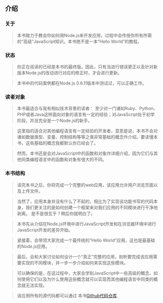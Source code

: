 ## 介绍

### 关于
> 本书致力于教会你如何用Node.js来开发应用，过程中会传授你所有所需的“高级”JavaScript知识。本书绝不是一本“Hello World”的教程。

### 状态
> 你正在阅读的已经是本书的最终版。因此，只有当进行错误更正以及针对新版本Node.js的改动进行对应的修正时，才会进行更新。

> 本书中的代码案例都在Node.js 0.6.11版本中测试过，可以正确工作。

### 读者对象
> 本书最适合与我有相似技术背景的读者： 至少对一门诸如Ruby、Python、PHP或者Java这样面向对象的语言有一定的经验；对JavaScript处于初学阶段，并且完全是一个Node.js的新手。

> 这里指的适合对其他编程语言有一定经验的开发者，意思是说，本书不会对诸如数据类型、变量、控制结构等等之类非常基础的概念作介绍。要读懂本书，这些基础的概念我都默认你已经会了。

> 然而，本书还是会对JavaScript中的函数和对象作详细介绍，因为它们与其他同类编程语言中的函数和对象有很大的不同。

### 本书结构
> 读完本书之后，你将完成一个完整的web应用，该应用允许用户浏览页面以及上传文件。

> 当然了，应用本身并没有什么了不起的，相比为了实现该功能书写的代码本身，我们更关注的是如何创建一个框架来对我们应用的不同模块进行干净地剥离。 是不是很玄乎？稍后你就明白了。

> 本书先从介绍在Node.js环境中进行JavaScript开发和在浏览器环境中进行JavaScript开发的差异开始。

> 紧接着，会带领大家完成一个最传统的“Hello World”应用，这也是最基础的Node.js应用。

> 最后，会和大家讨论如何设计一个“真正”完整的应用，剖析要完成该应用需要实现的不同模块，并一步一步介绍如何来实现这些模块。

> 可以确保的是，在这过程中，大家会学到JavaScript中一些高级的概念、如何使用它们以及为什么使用这些概念就可以实现而其他编程语言中同类的概念就无法实现。

> 该应用所有的源代码都可以通过 本书[Github代码仓库](https://github.com/manuelkiessling/nodebeginner.org/tree/master/code/application).